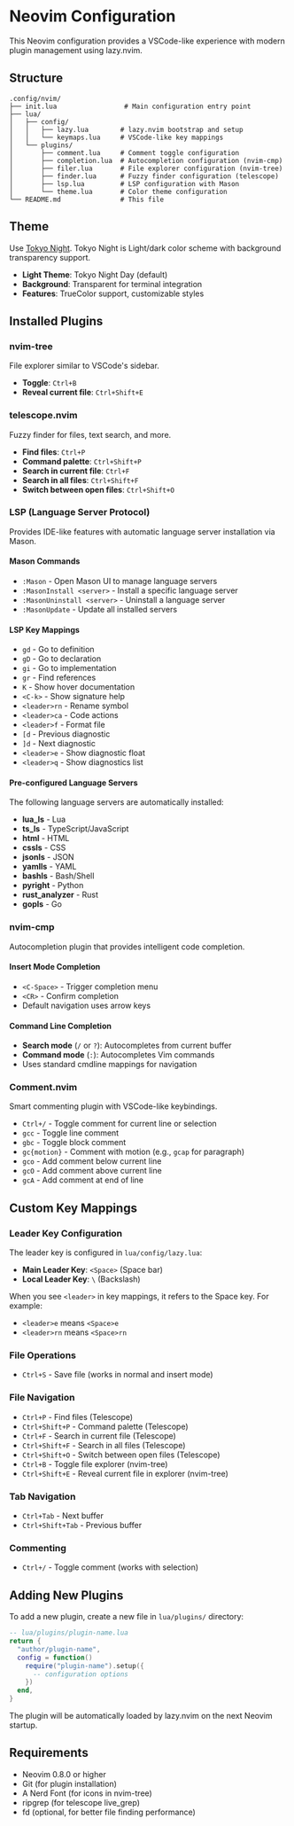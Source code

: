 # Neovim Configuration

This Neovim configuration provides a VSCode-like experience with modern plugin management using lazy.nvim.

## Structure

```text
.config/nvim/
├── init.lua                 # Main configuration entry point
├── lua/
│   ├── config/
│   │   ├── lazy.lua        # lazy.nvim bootstrap and setup
│   │   └── keymaps.lua     # VSCode-like key mappings
│   └── plugins/
│       ├── comment.lua     # Comment toggle configuration
│       ├── completion.lua  # Autocompletion configuration (nvim-cmp)
│       ├── filer.lua       # File explorer configuration (nvim-tree)
│       ├── finder.lua      # Fuzzy finder configuration (telescope)
│       ├── lsp.lua         # LSP configuration with Mason
│       └── theme.lua       # Color theme configuration
└── README.md               # This file
```

## Theme

Use [Tokyo Night](https://github.com/folke/tokyonight.nvim). Tokyo Night is Light/dark color scheme with background transparency support.

- **Light Theme**: Tokyo Night Day (default)
- **Background**: Transparent for terminal integration
- **Features**: TrueColor support, customizable styles

## Installed Plugins

### nvim-tree

File explorer similar to VSCode's sidebar.

- **Toggle**: `Ctrl+B`
- **Reveal current file**: `Ctrl+Shift+E`

### telescope.nvim

Fuzzy finder for files, text search, and more.

- **Find files**: `Ctrl+P`
- **Command palette**: `Ctrl+Shift+P`
- **Search in current file**: `Ctrl+F`
- **Search in all files**: `Ctrl+Shift+F`
- **Switch between open files**: `Ctrl+Shift+O`

### LSP (Language Server Protocol)

Provides IDE-like features with automatic language server installation via Mason.

#### Mason Commands

- `:Mason` - Open Mason UI to manage language servers
- `:MasonInstall <server>` - Install a specific language server
- `:MasonUninstall <server>` - Uninstall a language server
- `:MasonUpdate` - Update all installed servers

#### LSP Key Mappings

- `gd` - Go to definition
- `gD` - Go to declaration
- `gi` - Go to implementation
- `gr` - Find references
- `K` - Show hover documentation
- `<C-k>` - Show signature help
- `<leader>rn` - Rename symbol
- `<leader>ca` - Code actions
- `<leader>f` - Format file
- `[d` - Previous diagnostic
- `]d` - Next diagnostic
- `<leader>e` - Show diagnostic float
- `<leader>q` - Show diagnostics list

#### Pre-configured Language Servers

The following language servers are automatically installed:

- **lua_ls** - Lua
- **ts_ls** - TypeScript/JavaScript
- **html** - HTML
- **cssls** - CSS
- **jsonls** - JSON
- **yamlls** - YAML
- **bashls** - Bash/Shell
- **pyright** - Python
- **rust_analyzer** - Rust
- **gopls** - Go

### nvim-cmp

Autocompletion plugin that provides intelligent code completion.

#### Insert Mode Completion

- `<C-Space>` - Trigger completion menu
- `<CR>` - Confirm completion
- Default navigation uses arrow keys

#### Command Line Completion

- **Search mode** (`/` or `?`): Autocompletes from current buffer
- **Command mode** (`:`): Autocompletes Vim commands
- Uses standard cmdline mappings for navigation

### Comment.nvim

Smart commenting plugin with VSCode-like keybindings.

- `Ctrl+/` - Toggle comment for current line or selection
- `gcc` - Toggle line comment
- `gbc` - Toggle block comment
- `gc{motion}` - Comment with motion (e.g., `gcap` for paragraph)
- `gco` - Add comment below current line
- `gcO` - Add comment above current line
- `gcA` - Add comment at end of line

## Custom Key Mappings

### Leader Key Configuration

The leader key is configured in `lua/config/lazy.lua`:

- **Main Leader Key**: `<Space>` (Space bar)
- **Local Leader Key**: `\` (Backslash)

When you see `<leader>` in key mappings, it refers to the Space key. For example:

- `<leader>e` means `<Space>e`
- `<leader>rn` means `<Space>rn`

### File Operations

- `Ctrl+S` - Save file (works in normal and insert mode)

### File Navigation

- `Ctrl+P` - Find files (Telescope)
- `Ctrl+Shift+P` - Command palette (Telescope)
- `Ctrl+F` - Search in current file (Telescope)
- `Ctrl+Shift+F` - Search in all files (Telescope)
- `Ctrl+Shift+O` - Switch between open files (Telescope)
- `Ctrl+B` - Toggle file explorer (nvim-tree)
- `Ctrl+Shift+E` - Reveal current file in explorer (nvim-tree)

### Tab Navigation

- `Ctrl+Tab` - Next buffer
- `Ctrl+Shift+Tab` - Previous buffer

### Commenting

- `Ctrl+/` - Toggle comment (works with selection)

## Adding New Plugins

To add a new plugin, create a new file in `lua/plugins/` directory:

```lua
-- lua/plugins/plugin-name.lua
return {
  "author/plugin-name",
  config = function()
    require("plugin-name").setup({
      -- configuration options
    })
  end,
}
```

The plugin will be automatically loaded by lazy.nvim on the next Neovim startup.

## Requirements

- Neovim 0.8.0 or higher
- Git (for plugin installation)
- A Nerd Font (for icons in nvim-tree)
- ripgrep (for telescope live_grep)
- fd (optional, for better file finding performance)
